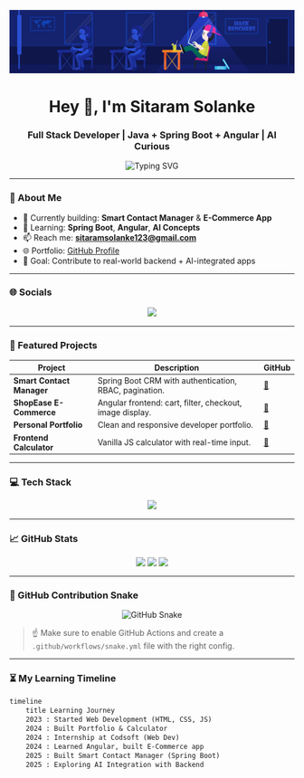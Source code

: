 

<!-- Impressive GitHub Profile: Dark Theme | Sitaram Solanke -->
![banner](https://github.com/Omsolanke/Omsolanke/blob/main/coding%20banner.jpg?raw=true)
<h1 align="center">Hey 👋, I'm Sitaram Solanke</h1>
<h3 align="center">Full Stack Developer | Java + Spring Boot + Angular | AI Curious</h3>

<p align="center">
  <img src="https://readme-typing-svg.demolab.com?font=Fira+Code&size=22&pause=1000&color=00FFDD&center=true&vCenter=true&width=600&lines=Java+%7C+Spring+Boot+%7C+Angular+%7C+MySQL;REST+APIs+%7C+Git+%7C+VSCode+%7C+Postman;AI+Learner+%7C+Problem+Solver+%7C+Team+Player" alt="Typing SVG" />
</p>

---

### 🎯 About Me

- 🔭 Currently building: **Smart Contact Manager** & **E-Commerce App**
- 🌱 Learning: **Spring Boot**, **Angular**, **AI Concepts**
- 📫 Reach me: **sitaramsolanke123@gmail.com**
- 🌐 Portfolio: [GitHub Profile](https://github.com/Omsolanke)
- 🎯 Goal: Contribute to real-world backend + AI-integrated apps

---

### 🌐 Socials

<p align="center">
  <a href="https://instagram.com/om_solanke_9620" target="_blank">
    <img src="https://img.shields.io/badge/@om_solanke_9620-E4405F?style=for-the-badge&logo=instagram&logoColor=white" />
  </a>
</p>

---

### 🧠 Featured Projects

| Project | Description | GitHub |
|--------|-------------|--------|
| **Smart Contact Manager** | Spring Boot CRM with authentication, RBAC, pagination. | [🔗](https://github.com/Omsolanke/smart-contact-manager) |
| **ShopEase E-Commerce** | Angular frontend: cart, filter, checkout, image display. | [🔗](https://github.com/Omsolanke/E-commerce-app) |
| **Personal Portfolio** | Clean and responsive developer portfolio. | [🔗](https://github.com/Omsolanke/Portfolio) |
| **Frontend Calculator** | Vanilla JS calculator with real-time input. | [🔗](https://github.com/Omsolanke/calculator_1) |

---

### 💻 Tech Stack

<p align="center">
  <img src="https://skillicons.dev/icons?i=java,spring,angular,mysql,js,html,css,bootstrap,git,postman,vscode,intellij" />
</p>

---

### 📈 GitHub Stats

<p align="center">
  <img src="https://github-readme-stats.vercel.app/api?username=Omsolanke&show_icons=true&theme=tokyonight" height="150"/>
  <img src="https://github-readme-stats.vercel.app/api/top-langs/?username=Omsolanke&layout=compact&theme=tokyonight" height="150"/>
  <img src="https://github-readme-streak-stats.herokuapp.com/?user=Omsolanke&theme=tokyonight" height="150"/>
</p>

---

### 🐍 GitHub Contribution Snake

<p align="center">
  <img src="https://github.com/Omsolanke/Omsolanke/blob/output/github-contribution-grid-snake-dark.svg" alt="GitHub Snake" />
</p>

> ☝️ Make sure to enable GitHub Actions and create a `.github/workflows/snake.yml` file with the right config.

---

### ⏳ My Learning Timeline

```mermaid
timeline
    title Learning Journey
    2023 : Started Web Development (HTML, CSS, JS)
    2024 : Built Portfolio & Calculator
    2024 : Internship at Codsoft (Web Dev)
    2024 : Learned Angular, built E-Commerce app
    2025 : Built Smart Contact Manager (Spring Boot)
    2025 : Exploring AI Integration with Backend
